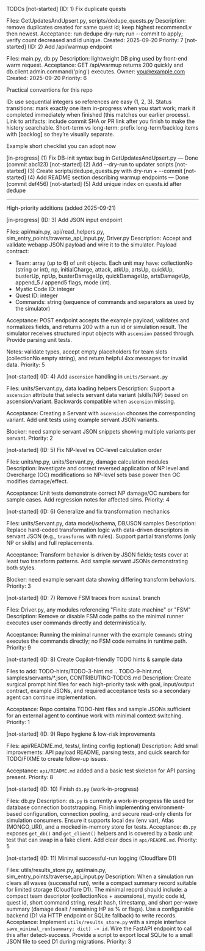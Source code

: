 TODOs
[not-started] (ID: 1) Fix duplicate quests

Files: GetUpdatesAndUpsert.py, scripts/dedupe_quests.py
Description: remove duplicates created for same quest id; keep highest recommendLv then newest.
Acceptance: run dedupe dry-run; run --commit to apply; verify count decreased and id unique.
Created: 2025-09-20
Priority: 7
[not-started] (ID: 2) Add /api/warmup endpoint

Files: main.py, db.py
Description: lightweight DB ping used by front-end warm request.
Acceptance: GET /api/warmup returns 200 quickly and db.client.admin.command('ping') executes.
Owner: you@example.com
Created: 2025-09-20
Priority: 6

Practical conventions for this repo

ID: use sequential integers so references are easy (1, 2, 3).
Status transitions: mark exactly one item in-progress when you start work; mark it completed immediately when finished (this matches our earlier process).
Link to artifacts: include commit SHA or PR link after you finish to make the history searchable.
Short-term vs long-term: prefix long-term/backlog items with [backlog] so they’re visually separate.

Example short checklist you can adopt now

[in-progress] (1) Fix DB-init syntax bug in GetUpdatesAndUpsert.py — Done (commit abc123)
[not-started] (2) Add --dry-run to updater scripts
[not-started] (3) Create scripts/dedupe_quests.py with dry-run + --commit
[not-started] (4) Add README section describing warmup endpoints — Done (commit def456)
[not-started] (5) Add unique index on quests.id after dedupe

---

High-priority additions (added 2025-09-21)

[in-progress] (ID: 3) Add JSON input endpoint

Files: api/main.py, api/read_helpers.py, sim_entry_points/traverse_api_input.py, Driver.py
Description: Accept and validate webapp JSON payload and wire it to the simulator. Payload contract:
- Team: array (up to 6) of unit objects. Each unit may have: collectionNo (string or int), np, initialCharge, attack, atkUp, artsUp, quickUp, busterUp, npUp, busterDamageUp, quickDamageUp, artsDamageUp, append_5 / append5 flags, mode (int).
- Mystic Code ID: integer
- Quest ID: integer
- Commands: string (sequence of commands and separators as used by the simulator)

Acceptance: POST endpoint accepts the example payload, validates and normalizes fields, and returns 200 with a run id or simulation result. The simulator receives structured input objects with `ascension` passed through. Provide parsing unit tests.

Notes: validate types, accept empty placeholders for team slots (collectionNo empty string), and return helpful 4xx messages for invalid data.
Priority: 5

[not-started] (ID: 4) Add `ascension` handling in `units/Servant.py`

Files: units/Servant.py, data loading helpers
Description: Support a `ascension` attribute that selects servant data variant (skills/NP) based on ascension/variant. Backwards compatible when `ascension` missing.

Acceptance: Creating a Servant with `ascension` chooses the corresponding variant. Add unit tests using example servant JSON variants.

Blocker: need sample servant JSON snippets showing multiple variants per servant.
Priority: 2

[not-started] (ID: 5) Fix NP-level vs OC-level calculation order

Files: units/np.py, units/Servant.py, damage calculation modules
Description: Investigate and correct reversed application of NP level and Overcharge (OC) modifications so NP-level sets base power then OC modifies damage/effect.

Acceptance: Unit tests demonstrate correct NP damage/OC numbers for sample cases. Add regression notes for affected sims.
Priority: 4

[not-started] (ID: 6) Generalize and fix transformation mechanics

Files: units/Servant.py, data model/schema, DB/JSON samples
Description: Replace hard-coded transformation logic with data-driven descriptors in servant JSON (e.g., `transforms` with rules). Support partial transforms (only NP or skills) and full replacements.

Acceptance: Transform behavior is driven by JSON fields; tests cover at least two transform patterns. Add sample servant JSONs demonstrating both styles.

Blocker: need example servant data showing differing transform behaviors.
Priority: 3

[not-started] (ID: 7) Remove FSM traces from `minimal` branch

Files: Driver.py, any modules referencing "Finite state machine" or "FSM"
Description: Remove or disable FSM code paths so the minimal runner executes user commands directly and deterministically.

Acceptance: Running the minimal runner with the example `Commands` string executes the commands directly; no FSM code remains in runtime path.
Priority: 9

[not-started] (ID: 8) Create Copilot-friendly TODO hints & sample data

Files to add: TODO-hints/TODO-3-hint.md .. TODO-9-hint.md, samples/servants/*.json, CONTRIBUTING-TODOS.md
Description: Create surgical prompt hint files for each high-priority task with goal, input/output contract, example JSONs, and required acceptance tests so a secondary agent can continue implementation.

Acceptance: Repo contains TODO-hint files and sample JSONs sufficient for an external agent to continue work with minimal context switching.
Priority: 1

[not-started] (ID: 9) Repo hygiene & low-risk improvements

Files: api/README.md, tests/, linting config (optional)
Description: Add small improvements: API payload README, parsing tests, and quick search for TODO/FIXME to create follow-up issues.

Acceptance: `api/README.md` added and a basic test skeleton for API parsing present.
Priority: 8

[not-started] (ID: 10) Finish `db.py` (work-in-progress)

Files: db.py
Description: `db.py` is currently a work-in-progress file used for database connection bootstrapping. Finish implementing environment-based configuration, connection pooling, and secure read-only clients for simulation consumers. Ensure it supports local dev (env var), Atlas (MONGO_URI), and a mocked in-memory store for tests.
Acceptance: `db.py` exposes `get_db()` and `get_client()` helpers and is covered by a basic unit test that can swap in a fake client. Add clear docs in `api/README.md`.
Priority: 5

[not-started] (ID: 11) Minimal successful-run logging (Cloudflare D1)

Files: utils/results_store.py, api/main.py, sim_entry_points/traverse_api_input.py
Description: When a simulation run clears all waves (successful run), write a compact summary record suitable for limited storage (Cloudflare D1). The minimal record should include: a compact team descriptor (collectionNos + ascensions), mystic code id, quest id, short command string, result hash, timestamp, and short per-wave summary (damage dealt / remaining HP as % or flags). Use a configurable backend (D1 via HTTP endpoint or SQLite fallback) to write records.
Acceptance: Implement `utils/results_store.py` with a simple interface `save_minimal_run(summary: dict) -> id`. Wire the FastAPI endpoint to call this after detect-success. Provide a script to export local SQLite to a small JSON file to seed D1 during migrations.
Priority: 3
